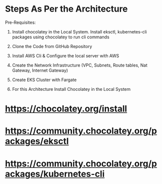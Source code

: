 # Steps As Per the Architecture
Pre-Requisites:
1. Install chocolatey in the Local System. Install eksctl, kubernetes-cli packages using chocolatey to run cli commands
2. Clone the Code from GitHub Repository
3. Install AWS Cli & Configure the local server with AWS
4. Create the Network Infrastructure (VPC, Subnets, Route tables, Nat Gateway, Internet Gateway) 
5. Create EKS Cluster with Fargate 



1. For this Architecture Install Chocolatey in the Local System
# https://chocolatey.org/install
# https://community.chocolatey.org/packages/eksctl
# https://community.chocolatey.org/packages/kubernetes-cli
